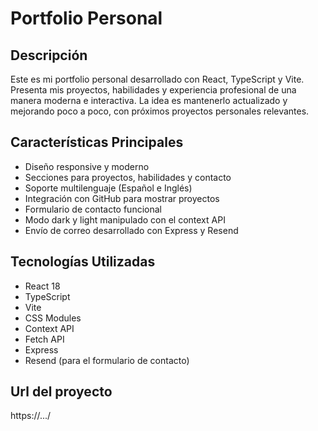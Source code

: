 # Portfolio Personal

## Descripción
Este es mi portfolio personal desarrollado con React, TypeScript y Vite. Presenta mis proyectos, habilidades y experiencia profesional de una manera moderna e interactiva. La idea es mantenerlo actualizado y mejorando poco a poco, con próximos proyectos personales relevantes.

## Características Principales
- Diseño responsive y moderno
- Secciones para proyectos, habilidades y contacto
- Soporte multilenguaje (Español e Inglés)
- Integración con GitHub para mostrar proyectos
- Formulario de contacto funcional
- Modo dark y light manipulado con el context API
- Envío de correo desarrollado con Express y Resend

## Tecnologías Utilizadas
- React 18
- TypeScript
- Vite
- CSS Modules
- Context API
- Fetch API
- Express
- Resend (para el formulario de contacto)

## Url del proyecto
https://.../
